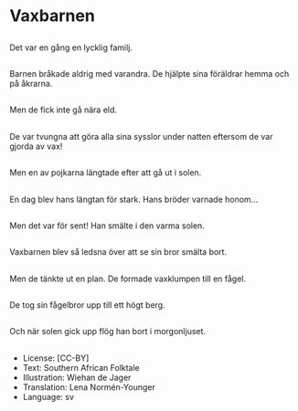 # Vaxbarnen

##
Det var en gång en lycklig familj.

##
Barnen bråkade aldrig med varandra. De hjälpte sina föräldrar hemma och på åkrarna.

##
Men de fick inte gå nära eld.

##
De var tvungna att göra alla sina sysslor under natten eftersom de var gjorda av vax!

##
Men en av pojkarna längtade efter att gå ut i solen.

##
En dag blev hans längtan för stark. Hans bröder varnade honom…

##
Men det var för sent! Han smälte i den varma solen.

##
Vaxbarnen blev så ledsna över att se sin bror smälta bort.

##
Men de tänkte ut en plan. De formade vaxklumpen till en fågel.

##
De tog sin fågelbror upp till ett högt berg.

##
Och när solen gick upp flög han bort i morgonljuset.

##
* License: [CC-BY]
* Text: Southern African Folktale
* Illustration: Wiehan de Jager
* Translation: Lena Normén-Younger
* Language: sv
